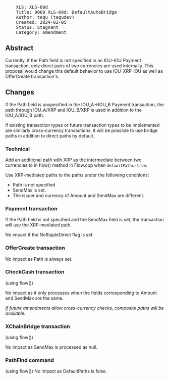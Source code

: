 <pre>
    XLS: XLS-60d
    Title: 0060 XLS-60d: DefaultAutoBridge
    Author: tequ (tequdev)
    Created: 2024-02-05
    Status: Stagnant
    Category: Amendment
</pre>

## Abstract

Currently, if the Path field is not specified in an IOU-IOU Payment transaction, only direct pairs of two currencies are used internally. This proposal would change this default behavior to use IOU-XRP-IOU as well as OfferCreate transaction's.

## Changes

If the Path field is unspecified in the IOU_A->IOU_B Payment transaction, the path through IOU_A/XRP and IOU_B/XRP is used in addition to the IOU_A/IOU_B path.

If existing transaction types or future transaction types to be implemented are similarly cross-currency transactions, it will be possible to use bridge paths in addition to direct paths by default.

### Technical

Add an additional path with XRP as the intermediate between two currencies to in flow() method in Flow.cpp when `defaultPaths`=`true`.

Use XRP-mediated paths to the paths under the following conditions:

- Path is not specified
- SendMax is set.
- The issuer and currency of Amount and SendMax are different.

### Payment transaction

If the Path field is not specified and the SendMax field is set, the transaction will use the XRP-mediated path.

No impact if the NoRippleDirect flag is set.

### OfferCreate transaction

No impact as Path is always set.

### CheckCash transaction

(using flow())

No impact as it only processes when the fields corresponding to Amount and SendMax are the same.

_If future amendments allow cross-currency checks, composite paths will be available._

### XChainBridge transaction

(using flow())

No impact as SendMax is processed as null.

### PathFind command

(using flow())
No impact as DefaultPaths is false.

